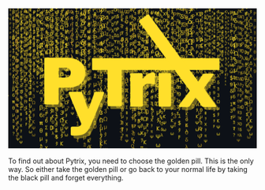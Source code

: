 #

![img1](https://raw.githubusercontent.com/mimseyedi/Pytrix/master/docs/images/Pytrix-Poster.png)

 To find out about Pytrix, you need to choose the golden pill. This is the only way. So either take the golden pill or go back to your normal life by taking the black pill and forget everything.
